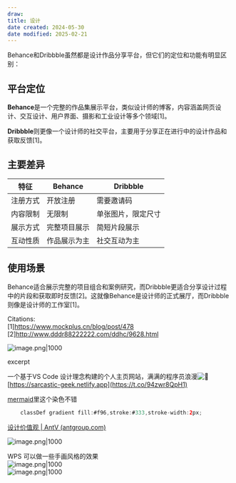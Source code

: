 ```yaml
---
draw:
title: 设计
date created: 2024-05-30
date modified: 2025-02-21
---
```


Behance和Dribbble虽然都是设计作品分享平台，但它们的定位和功能有明显区别：

## 平台定位

**Behance**是一个完整的作品集展示平台，类似设计师的博客，内容涵盖网页设计、交互设计、用户界面、摄影和工业设计等多个领域[1]。

**Dribbble**则更像一个设计师的社交平台，主要用于分享正在进行中的设计作品和获取反馈[1]。

## 主要差异

| 特征 | Behance | Dribbble |
|------|----------|-----------|
| 注册方式 | 开放注册 | 需要邀请码 |
| 内容限制 | 无限制 | 单张图片，限定尺寸 |
| 展示方式 | 完整项目展示 | 简短片段展示 |
| 互动性质 | 作品展示为主 | 社交互动为主 |

## 使用场景

Behance适合展示完整的项目组合和案例研究，而Dribbble更适合分享设计过程中的片段和获取即时反馈[2]。这就像Behance是设计师的正式展厅，而Dribbble则像是设计师的工作室[1]。

Citations:  
[1]https://www.mockplus.cn/blog/post/478  
[2]http://www.dddr88222222.com/ddhc/9628.html

![image.png|1000](https://imagehosting4picgo.oss-cn-beijing.aliyuncs.com/imagehosting/fix-dir%2Fpicgo%2Fpicgo-clipboard-images%2F2024%2F12%2F13%2F01-51-58-97427efca43f529510e8b176aa716d28-202412130151709-d0c16a.png)

excerpt

<!-- more -->

一个基于VS Code 设计理念构建的个人主页网站，满满的程序员浪漫![🌹](https://abs-0.twimg.com/emoji/v2/svg/1f339.svg "Rose") [https://sarcastic-geek.netlify.app](https://t.co/94zwr8QpH1)

[mermaid](mermaid.md)里这个染色不错

```Java
    classDef gradient fill:#f96,stroke:#333,stroke-width:2px;
```

[设计价值观 | AntV (antgroup.com)](https://antv.antgroup.com/specification/principles/basic)

![image.png|1000](https://imagehosting4picgo.oss-cn-beijing.aliyuncs.com/imagehosting/fix-dir%2Fpicgo%2Fpicgo-clipboard-images%2F2024%2F07%2F27%2F16-20-07-2188e29da087072c7053a06873182595-20240727162006-60a95e.png)

WPS 可以做一些手画风格的效果  
![image.png|1000](https://imagehosting4picgo.oss-cn-beijing.aliyuncs.com/imagehosting/fix-dir%2Fpicgo%2Fpicgo-clipboard-images%2F2024%2F09%2F20%2F17-55-10-59e08e514ffc4ed42d600dfb17a889f0-202409201755918-ce538d.png)  
![image.png|1000](https://imagehosting4picgo.oss-cn-beijing.aliyuncs.com/imagehosting/fix-dir%2Fpicgo%2Fpicgo-clipboard-images%2F2024%2F10%2F02%2F16-27-10-e41765f6f9f51c8a591bd4c0c2bfb7a2-202410021627993-5512ad.png)
